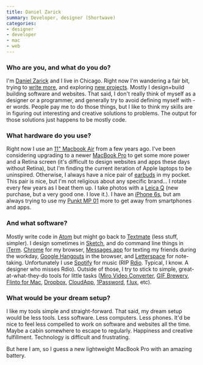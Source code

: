```yaml
---
title: Daniel Zarick
summary: Developer, designer (Shortwave)
categories:
- designer
- developer
- mac
- web
---
```


### Who are you, and what do you do?

I'm [Daniel Zarick](http://danielzarick.com/ "Daniel's website.") and I live in Chicago. Right now I'm wandering a fair bit, trying to [write more](http://danielzarick.com/blog "Daniel's weblog."), and exploring [new projects][shortwave.2]. Mostly I design+build building software and websites. That said, I don't really think of myself as a designer or a programmer, and generally try to avoid defining myself with -er words. People pay me to do those things, but I like to think my skills are in figuring out interesting and creative solutions to problems. The output for those solutions just happens to be mostly code.

### What hardware do you use?

Right now I use an [11" Macbook Air][macbook-air] from a few years ago. I've been considering upgrading to a newer [MacBook Pro][macbook-pro] to get some more power and a Retina screen (it's difficult to design websites and apps these days without Retina), but I'm finding the current iteration of Apple laptops to be uninspired. Otherwise, I always have a nice pair of [earbuds][ma750i] in my pocket. This pair is nice, but I'm not religious about any specific brand... I rotate every few years as I beat them up. I take photos with a [Leica Q][q.2] (new purchase, but a very good one. I love it.). I have an [iPhone 6s][iphone-6s], but am always trying to use my [Punkt MP 01][mp01] more to get away from smartphones and apps.

### And what software?

Mostly write code in [Atom][] but might go back to [Textmate][] (less stuff, simpler). I design sometimes in [Sketch][], and do command line things in [iTerm][iterm2]. [Chrome][] for my browser, [Messages.app][messages] for texting my friends during the workday, [Google Hangouts][google-hangouts] in the browser, and [Letterspace][] for note-taking. Unfortunately I use [Spotify][] for music (RIP [Rdio][]. Typical, I know. A designer who misses Rdio). Outside of those, I try to stick to simple, great-at-what-they-do tools for little tasks ([Miro Video Converter][miro-video-converter], [GIF Brewery][gif-brewery], [Flinto for Mac][flinto], [Dropbox][], [CloudApp][], [1Password][], [f.lux][], etc).

### What would be your dream setup?

I like my tools simple and straight-forward. That said, my dream setup would be less tools. Less software. Less computers. Less phones. It'd be nice to feel less compelled to work on software and websites all the time. Maybe a cabin somewhere to escape to regularly. Happiness and creative fulfillment. Technology is difficult and frustrating.

But here I am, so I guess a new lightweight MacBook Pro with an amazing battery.

[iphone-6s]: https://en.wikipedia.org/wiki/IPhone_6S "A smartphone."
[ma750i]: https://www.rha-audio.com/us/products/ma750i "In-ear headphones."
[macbook-air]: https://www.apple.com/macbook-air/ "A very thin laptop."
[macbook-pro]: https://www.apple.com/macbook-pro/ "A laptop."
[mp01]: https://www.punkt.ch/en/products/mp01-mobile-phone/ "A mobile phone just for calls and texting."
[q.2]: https://www.amazon.com/Leica-Typ-116-black-anodized/dp/B00ZTIHIJY/ "A 24.2 megapixel full-frame camera."
[1password]: https://1password.com "Password management software for Mac OS X."
[atom]: https://atom.io/ "A text editor based on web technology."
[chrome]: https://www.google.com/intl/en/chrome/browser/ "A WebKit-based browser, where each tab runs in its own thread."
[cloudapp]: https://www.getcloudapp.com/ "A cloud-based file sharing menubar app for Mac OS X."
[dropbox]: https://www.dropbox.com/ "Online syncing and storage."
[f.lux]: https://justgetflux.com/ "A tool to make the colour of your screen adapt to the current time of day."
[flinto]: https://www.flinto.com/mac "App prototyping software for the Mac."
[gif-brewery]: http://gifbrewery.com/ "Mac software for converting videos into GIFs."
[google-hangouts]: https://hangouts.google.com/ "A voice, video and text chat service."
[iterm2]: http://iterm2.com/ "An alternative terminal application for Mac OS X."
[letterspace]: https://programmerbird.com/letterspace/ "A note taking application."
[messages]: https://en.wikipedia.org/wiki/Messages_(application) "A chat client for Mac."
[miro-video-converter]: http://ftp.osuosl.org/pub/pculture.org/mirovideoconverter/ "Open-source video conversion software."
[rdio]: http://www.rdio.com/home/en-us/ "A music streaming service."
[shortwave.2]: http://www.shortwave.xyz/ "A collaborative music platform for live events."
[sketch]: https://www.sketchapp.com/ "A vector drawing application for Mac OS X."
[spotify]: https://www.spotify.com/us/ "A music streaming service."
[textmate]: http://macromates.com/ "A text editor for the Mac."
